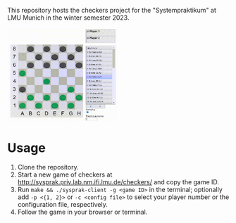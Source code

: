 This repository hosts the checkers project for the "Systempraktikum" at LMU Munich in the winter semester 2023.

<img src="checkers-sneak-peek.gif" width="50%" height="50%"/>

# Usage

1. Clone the repository.
2. Start a new game of checkers at http://sysprak.priv.lab.nm.ifi.lmu.de/checkers/ and copy the game ID.
3. Run `make && ./sysprak-client -g <game ID>` in the terminal; optionally add `-p <{1, 2}>` or `-c <config file>` to select your player number or the configuration file, respectively.
4. Follow the game in your browser or terminal.
